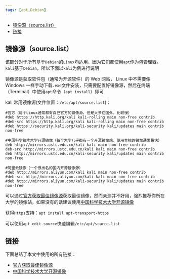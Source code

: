 ```yaml
---
tags: [apt,Debian]
---
```


<!-- vim-markdown-toc GFM -->

* [镜像源（source.list）](#镜像源sourcelist)
* [链接](#链接)

<!-- vim-markdown-toc -->
## 镜像源（source.list）
该部分对于所有基于`Debian`的`Linux`均适用，因为它们都使用`apt`作为包管理器。`kali`基于`Debian`，所以下面以`kali`为例进行说明

镜像源是获取软件包（通常为开源软件）的 Web 网站， Linux 中不需要像 Windows 一样手动下载`.exe`文件安装，只需要配置好镜像源，然后在终端（Terminal）中使用`apt`命令（`apt install`）即可

kali 常用镜像源(文件位置：`/etc/apt/source.list`)：

```
#官方（每个Linux通常都有自己官方的镜像源，但是大多在国外，比较慢）
#deb https://http.kali.org/kali kali-rolling main non-free contrib 
#deb-src https://http.kali.org/kali kali-rolling main non-free contrib
#deb https://security.kali.org/kali-security kali/updates main contrib non-free

#中国科学技术大学开源镜像（每个大学几乎都有一个开源镜像站，使用本校的镜像通常最快）
deb http://mirrors.ustc.edu.cn/kali kali main non-free contrib
deb-src http://mirrors.ustc.edu.cn/kali kali main non-free contrib
deb http://mirrors.ustc.edu.cn/kali-security kali/updates main contrib non-free

#阿里云镜像（一个很出名的国内开源镜像源）
#deb http://mirrors.aliyun.com/kali kali main non-free contrib
#deb-src http://mirrors.aliyun.com/kali kali main non-free contrib
#deb http://mirrors.aliyun.com/kali-security kali/updates main contrib non-free
```

可以通过[官方获取最佳镜像源](http://http.kali.org/README.mirrorlist)获取最佳镜像，然而亲测并不好用，强烈推荐你所在大学的镜像站，如果没有的话建议使用[中国科学技术大学开源镜像](http://mirrors.ustc.edu.cn/)

获得`Https`支持：`apt install apt-transport-https`

可以使用`apt edit-source`快速编辑`/etc/apt/source.list`


## 链接
下面总结了本文中使用的所有链接：

<!-- link start -->
* [官方获取最佳镜像源](http://http.kali.org/README.mirrorlist)
* [中国科学技术大学开源镜像](http://mirrors.ustc.edu.cn/)

<!-- link end -->

<!-- abbreviations start -->

<!-- abbreviations end -->
